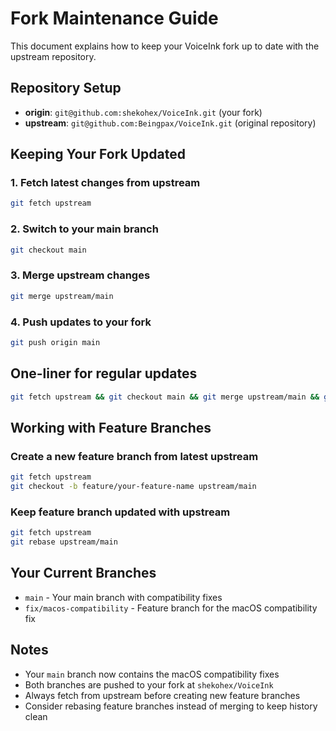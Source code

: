 # Fork Maintenance Guide

This document explains how to keep your VoiceInk fork up to date with the upstream repository.

## Repository Setup

- **origin**: `git@github.com:shekohex/VoiceInk.git` (your fork)
- **upstream**: `git@github.com:Beingpax/VoiceInk.git` (original repository)

## Keeping Your Fork Updated

### 1. Fetch latest changes from upstream
```bash
git fetch upstream
```

### 2. Switch to your main branch
```bash
git checkout main
```

### 3. Merge upstream changes
```bash
git merge upstream/main
```

### 4. Push updates to your fork
```bash
git push origin main
```

## One-liner for regular updates
```bash
git fetch upstream && git checkout main && git merge upstream/main && git push origin main
```

## Working with Feature Branches

### Create a new feature branch from latest upstream
```bash
git fetch upstream
git checkout -b feature/your-feature-name upstream/main
```

### Keep feature branch updated with upstream
```bash
git fetch upstream
git rebase upstream/main
```

## Your Current Branches

- `main` - Your main branch with compatibility fixes
- `fix/macos-compatibility` - Feature branch for the macOS compatibility fix

## Notes

- Your `main` branch now contains the macOS compatibility fixes
- Both branches are pushed to your fork at `shekohex/VoiceInk`
- Always fetch from upstream before creating new feature branches
- Consider rebasing feature branches instead of merging to keep history clean